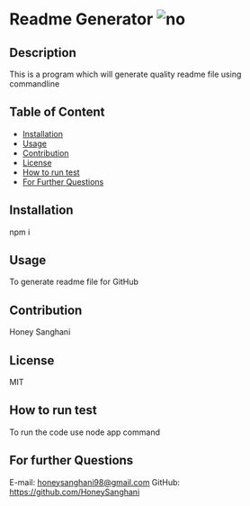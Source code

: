 
  # Readme Generator ![no](https://img.shields.io/node/v/no)
  ## Description
  This is a program which will generate quality readme file using commandline
  ## Table of Content
  * [Installation](#installation)
  * [Usage](#usage)
  * [Contribution](#contribution)
  * [License](#license)
  * [How to run test](#test)
  * [For Further Questions](#questions)
  ## Installation
  npm i
  ## Usage
  To generate readme file for GitHub
  ## Contribution
  Honey Sanghani
  ## License
  MIT
  ## How to run test
  To run the code use node app command
  ## For further Questions
  E-mail: honeysanghani98@gmail.com
  GitHub: https://github.com/HoneySanghani

